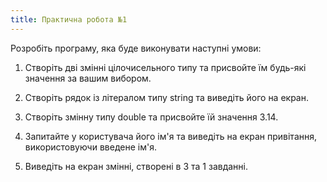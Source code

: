 ```yaml
---
title: Практична робота №1
---
```


Розробіть програму, яка буде виконувати наступні умови:

1. Створіть дві змінні цілочисельного типу та присвойте їм будь-які значення за вашим вибором.

2. Створіть рядок із літералом типу string та виведіть його на екран.

3. Створіть змінну типу double та присвойте їй значення 3.14.

4. Запитайте у користувача його ім'я та виведіть на екран привітання, використовуючи введене ім'я.

5. Виведіть на екран змінні, створені в 3 та 1 завданні.